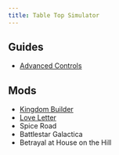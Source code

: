 ```yaml
---
title: Table Top Simulator
---
```

## Guides

- [Advanced Controls](https://kb.tabletopsimulator.com/player-guides/advanced-controls/)

## Mods

- [Kingdom Builder](https://steamcommunity.com/sharedfiles/filedetails/?id=1454174552)
- [Love Letter](https://steamcommunity.com/sharedfiles/filedetails/?id=412185866)
- Spice Road
- Battlestar Galactica
- Betrayal at House on the Hill
